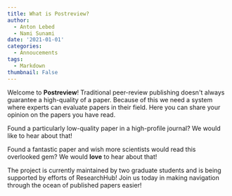 ```yaml
---
title: What is Postreview?
author:
  - Anton Lebed
  - Nami Sunami
date: '2021-01-01'
categories:
  - Annoucements
tags:
  - Markdown
thumbnail: False
---
```


Welcome to **Postreview**!
Traditional peer-review publishing doesn't always guarantee a high-quality of a paper. Because of this we need a system where experts can evaluate papers in their field.
Here you can share your opinion on the papers you have read. 

Found a particularly low-quality paper in a high-profile journal? We would like to hear about that! 

Found a fantastic paper and wish more scientists would read this overlooked gem? We would **love** to hear about that!

The project is currently maintained by two graduate students and is being supported by efforts of ResearchHub!
Join us today in making navigation through the ocean of published papers easier!
